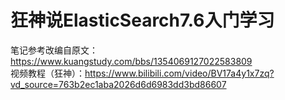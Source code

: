 # 狂神说ElasticSearch7.6入门学习



笔记参考改编自原文：https://www.kuangstudy.com/bbs/1354069127022583809  
视频教程（狂神）：https://www.bilibili.com/video/BV17a4y1x7zq?vd_source=763b2ec1aba2026d6d6983dd3bd86607  
